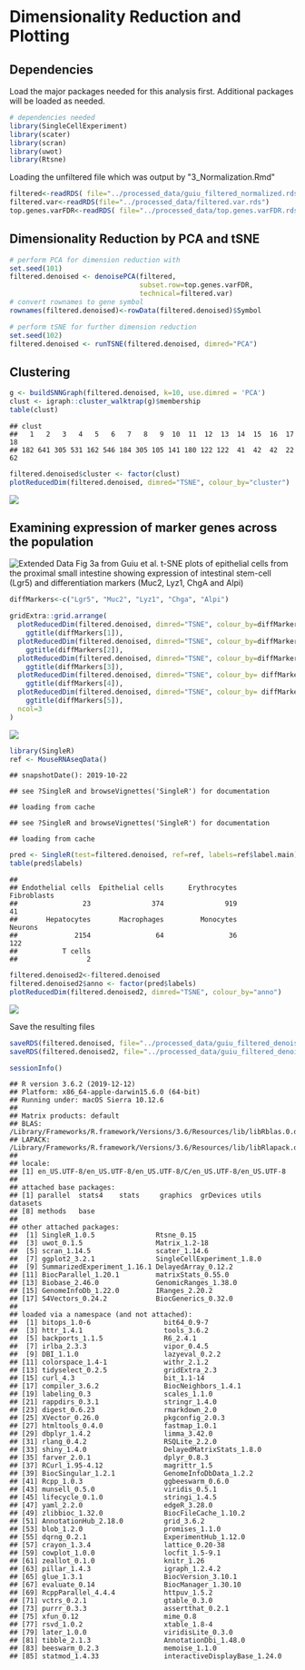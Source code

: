 Dimensionality Reduction and Plotting
================

Dependencies
------------

Load the major packages needed for this analysis first. Additional packages will be loaded as needed.

``` r
# dependencies needed
library(SingleCellExperiment)
library(scater)
library(scran)
library(uwot)
library(Rtsne)
```

Loading the unfiltered file which was output by "3\_Normalization.Rmd"

``` r
filtered<-readRDS( file="../processed_data/guiu_filtered_normalized.rds")
filtered.var<-readRDS(file="../processed_data/filtered.var.rds")
top.genes.varFDR<-readRDS( file="../processed_data/top.genes.varFDR.rds") 
```

Dimensionality Reduction by PCA and tSNE
----------------------------------------

``` r
# perform PCA for dimension reduction with 
set.seed(101)
filtered.denoised <- denoisePCA(filtered, 
                                subset.row=top.genes.varFDR, 
                                technical=filtered.var)
# convert rownames to gene symbol
rownames(filtered.denoised)<-rowData(filtered.denoised)$Symbol

# perform tSNE for further dimension reduction
set.seed(102)
filtered.denoised <- runTSNE(filtered.denoised, dimred="PCA")
```

Clustering
----------

``` r
g <- buildSNNGraph(filtered.denoised, k=10, use.dimred = 'PCA')
clust <- igraph::cluster_walktrap(g)$membership
table(clust)
```

    ## clust
    ##   1   2   3   4   5   6   7   8   9  10  11  12  13  14  15  16  17  18 
    ## 182 641 305 531 162 546 184 305 105 141 180 122 122  41  42  42  22  62

``` r
filtered.denoised$cluster <- factor(clust)
plotReducedDim(filtered.denoised, dimred="TSNE", colour_by="cluster")
```

![](4_dimensionalityReduction_files/figure-markdown_github/unnamed-chunk-4-1.png)

Examining expression of marker genes across the population
----------------------------------------------------------

![Extended Data Fig 3a from Guiu et al. t-SNE plots of epithelial cells from the proximal small intestine showing expression of intestinal stem-cell (Lgr5) and differentiation markers (Muc2, Lyz1, ChgA and Alpi)](../guiu_etal_ExtData3A.png)

``` r
diffMarkers<-c("Lgr5", "Muc2", "Lyz1", "Chga", "Alpi")

gridExtra::grid.arrange(
  plotReducedDim(filtered.denoised, dimred="TSNE", colour_by=diffMarkers[1]) +
    ggtitle(diffMarkers[1]),
  plotReducedDim(filtered.denoised, dimred="TSNE", colour_by=diffMarkers[2]) +
    ggtitle(diffMarkers[2]),
  plotReducedDim(filtered.denoised, dimred="TSNE", colour_by=diffMarkers[3]) +
    ggtitle(diffMarkers[3]),
  plotReducedDim(filtered.denoised, dimred="TSNE", colour_by= diffMarkers[4]) +
    ggtitle(diffMarkers[4]),
  plotReducedDim(filtered.denoised, dimred="TSNE", colour_by= diffMarkers[5]) +
    ggtitle(diffMarkers[5]),
  ncol=3
)
```

![](4_dimensionalityReduction_files/figure-markdown_github/unnamed-chunk-5-1.png)

``` r
library(SingleR)
ref <- MouseRNAseqData()    
```

    ## snapshotDate(): 2019-10-22

    ## see ?SingleR and browseVignettes('SingleR') for documentation

    ## loading from cache

    ## see ?SingleR and browseVignettes('SingleR') for documentation

    ## loading from cache

``` r
pred <- SingleR(test=filtered.denoised, ref=ref, labels=ref$label.main)
table(pred$labels)
```

    ## 
    ## Endothelial cells  Epithelial cells      Erythrocytes       Fibroblasts 
    ##                23               374               919                41 
    ##       Hepatocytes       Macrophages         Monocytes           Neurons 
    ##              2154                64                36               122 
    ##           T cells 
    ##                 2

``` r
filtered.denoised2<-filtered.denoised
filtered.denoised2$anno <- factor(pred$labels)
plotReducedDim(filtered.denoised2, dimred="TSNE", colour_by="anno")
```

![](4_dimensionalityReduction_files/figure-markdown_github/unnamed-chunk-6-1.png)

Save the resulting files

``` r
saveRDS(filtered.denoised, file="../processed_data/guiu_filtered_denoised.rds") 
saveRDS(filtered.denoised2, file="../processed_data/guiu_filtered_denoised2.rds") 
```

``` r
sessionInfo()
```

    ## R version 3.6.2 (2019-12-12)
    ## Platform: x86_64-apple-darwin15.6.0 (64-bit)
    ## Running under: macOS Sierra 10.12.6
    ## 
    ## Matrix products: default
    ## BLAS:   /Library/Frameworks/R.framework/Versions/3.6/Resources/lib/libRblas.0.dylib
    ## LAPACK: /Library/Frameworks/R.framework/Versions/3.6/Resources/lib/libRlapack.dylib
    ## 
    ## locale:
    ## [1] en_US.UTF-8/en_US.UTF-8/en_US.UTF-8/C/en_US.UTF-8/en_US.UTF-8
    ## 
    ## attached base packages:
    ## [1] parallel  stats4    stats     graphics  grDevices utils     datasets 
    ## [8] methods   base     
    ## 
    ## other attached packages:
    ##  [1] SingleR_1.0.5               Rtsne_0.15                 
    ##  [3] uwot_0.1.5                  Matrix_1.2-18              
    ##  [5] scran_1.14.5                scater_1.14.6              
    ##  [7] ggplot2_3.2.1               SingleCellExperiment_1.8.0 
    ##  [9] SummarizedExperiment_1.16.1 DelayedArray_0.12.2        
    ## [11] BiocParallel_1.20.1         matrixStats_0.55.0         
    ## [13] Biobase_2.46.0              GenomicRanges_1.38.0       
    ## [15] GenomeInfoDb_1.22.0         IRanges_2.20.2             
    ## [17] S4Vectors_0.24.2            BiocGenerics_0.32.0        
    ## 
    ## loaded via a namespace (and not attached):
    ##  [1] bitops_1.0-6                  bit64_0.9-7                  
    ##  [3] httr_1.4.1                    tools_3.6.2                  
    ##  [5] backports_1.1.5               R6_2.4.1                     
    ##  [7] irlba_2.3.3                   vipor_0.4.5                  
    ##  [9] DBI_1.1.0                     lazyeval_0.2.2               
    ## [11] colorspace_1.4-1              withr_2.1.2                  
    ## [13] tidyselect_0.2.5              gridExtra_2.3                
    ## [15] curl_4.3                      bit_1.1-14                   
    ## [17] compiler_3.6.2                BiocNeighbors_1.4.1          
    ## [19] labeling_0.3                  scales_1.1.0                 
    ## [21] rappdirs_0.3.1                stringr_1.4.0                
    ## [23] digest_0.6.23                 rmarkdown_2.0                
    ## [25] XVector_0.26.0                pkgconfig_2.0.3              
    ## [27] htmltools_0.4.0               fastmap_1.0.1                
    ## [29] dbplyr_1.4.2                  limma_3.42.0                 
    ## [31] rlang_0.4.2                   RSQLite_2.2.0                
    ## [33] shiny_1.4.0                   DelayedMatrixStats_1.8.0     
    ## [35] farver_2.0.1                  dplyr_0.8.3                  
    ## [37] RCurl_1.95-4.12               magrittr_1.5                 
    ## [39] BiocSingular_1.2.1            GenomeInfoDbData_1.2.2       
    ## [41] Rcpp_1.0.3                    ggbeeswarm_0.6.0             
    ## [43] munsell_0.5.0                 viridis_0.5.1                
    ## [45] lifecycle_0.1.0               stringi_1.4.5                
    ## [47] yaml_2.2.0                    edgeR_3.28.0                 
    ## [49] zlibbioc_1.32.0               BiocFileCache_1.10.2         
    ## [51] AnnotationHub_2.18.0          grid_3.6.2                   
    ## [53] blob_1.2.0                    promises_1.1.0               
    ## [55] dqrng_0.2.1                   ExperimentHub_1.12.0         
    ## [57] crayon_1.3.4                  lattice_0.20-38              
    ## [59] cowplot_1.0.0                 locfit_1.5-9.1               
    ## [61] zeallot_0.1.0                 knitr_1.26                   
    ## [63] pillar_1.4.3                  igraph_1.2.4.2               
    ## [65] glue_1.3.1                    BiocVersion_3.10.1           
    ## [67] evaluate_0.14                 BiocManager_1.30.10          
    ## [69] RcppParallel_4.4.4            httpuv_1.5.2                 
    ## [71] vctrs_0.2.1                   gtable_0.3.0                 
    ## [73] purrr_0.3.3                   assertthat_0.2.1             
    ## [75] xfun_0.12                     mime_0.8                     
    ## [77] rsvd_1.0.2                    xtable_1.8-4                 
    ## [79] later_1.0.0                   viridisLite_0.3.0            
    ## [81] tibble_2.1.3                  AnnotationDbi_1.48.0         
    ## [83] beeswarm_0.2.3                memoise_1.1.0                
    ## [85] statmod_1.4.33                interactiveDisplayBase_1.24.0
